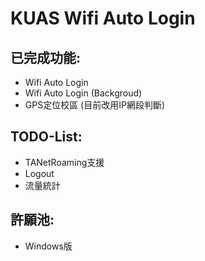KUAS Wifi Auto Login
===========

## 已完成功能:
- Wifi Auto Login
- Wifi Auto Login (Backgroud)
- GPS定位校區 (目前改用IP網段判斷)

## TODO-List:
- TANetRoaming支援
- Logout
- 流量統計

## 許願池:
- Windows版
